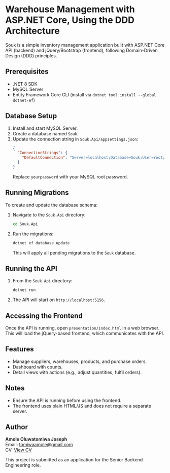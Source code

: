 # Warehouse Management with ASP.NET Core, Using the DDD Architecture

Souk is a simple inventory management application built with ASP.NET Core API (backend) and jQuery/Bootstrap (frontend), following Domain-Driven Design (DDD) principles.

## Prerequisites

- .NET 8 SDK
- MySQL Server
- Entity Framework Core CLI (install via `dotnet tool install --global dotnet-ef`)

## Database Setup

1. Install and start MySQL Server.
2. Create a database named `Souk`.
3. Update the connection string in `Souk.Api/appsettings.json`:
   ```json
   {
     "ConnectionStrings": {
       "DefaultConnection": "Server=localhost;Database=Souk;User=root;Password=yourpassword;"
     }
   }
   ```
   Replace `yourpassword` with your MySQL root password.

## Running Migrations

To create and update the database schema:

1. Navigate to the `Souk.Api` directory:
   ```bash
   cd Souk.Api
   ```
2. Run the migrations:
   ```bash
   dotnet ef database update
   ```
   This will apply all pending migrations to the `Souk` database.

## Running the API

1. From the `Souk.Api` directory:
   ```bash
   dotnet run
   ```
2. The API will start on `http://localhost:5156`.

## Accessing the Frontend

Once the API is running, open `presentation/index.html` in a web browser. This will load the jQuery-based frontend, which communicates with the API.

## Features

- Manage suppliers, warehouses, products, and purchase orders.
- Dashboard with counts.
- Detail views with actions (e.g., adjust quantities, fulfil orders).

## Notes

- Ensure the API is running before using the frontend.
- The frontend uses plain HTML/JS and does not require a separate server.

## Author

**Amole Oluwatomiwa Joseph**  
Email: [tomiwaamole@gmail.com](mailto:tomiwaamole@gmail.com)  
CV: [View CV](https://docs.google.com/document/d/1TomOXhWMLlG3aWA5sJcHlpPU5Hcso5q1nqlFQeaO4NA/edit?usp=sharing)

This project is submitted as an application for the Senior Backend Engineering role.